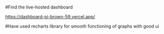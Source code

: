 #Find the live-hosted dashboard

https://dashboard-pi-brown-59.vercel.app/

#Have used recharts library for smooth functioning of graphs with good ui
